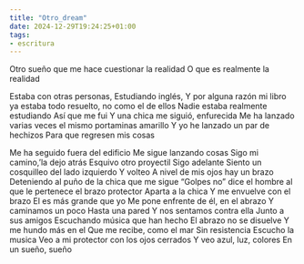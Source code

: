```yaml
---
title: "Otro_dream"
date: 2024-12-29T19:24:25+01:00
tags:
- escritura
---
```


Otro sueño que me hace cuestionar la realidad
O que es realmente la realidad

Estaba con otras personas,
Estudiando inglés, 
Y por alguna razón mi libro ya estaba todo resuelto, no como el de ellos
Nadie estaba realmente estudiando 
Así que me fui
Y una chica me siguió, enfurecida 
Me ha lanzado varias veces el mismo portaminas amarillo
Y yo he lanzado un par de hechizos
Para que regresen mis cosas 

Me ha seguido fuera del edificio
Me sigue lanzando cosas 
Sigo mi camino,’la dejo atrás 
Esquivo otro proyectil
Sigo adelante
Siento un cosquilleo del lado izquierdo
Y volteo
A nivel de mis ojos hay un brazo
Deteniendo al puño de la chica que me sigue
“Golpes no” dice el hombre al que le pertenece el brazo protector 
Aparta a la chica 
Y me envuelve con el brazo
El es más grande que yo
Me pone enfrente de él, en el abrazo 
Y caminamos un poco
Hasta una pared
Y nos sentamos contra ella
Junto a sus amigos
Escuchando música que han hecho
El abrazo no se disuelve
Y me hundo más en el
Que me recibe, como el mar
Sin resistencia
Escucho la musica 
Veo a mi protector con los ojos cerrados 
Y veo azul, luz, colores
En un sueño, sueño
